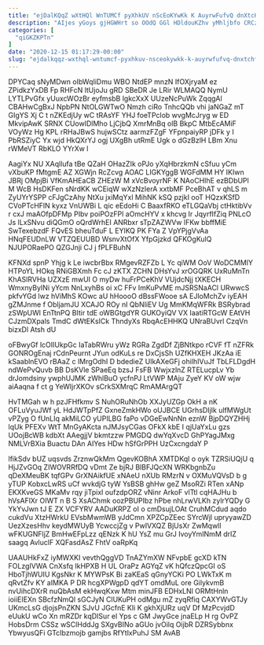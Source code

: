 ```yaml
---
title: "ejDalKQqZ wXtHQl WnTUMCf pyXhkUV nScEoKYwKk K AuyrwFufvQ dnXtcHFd"
description: "AIjes yGoys gjHGWHrt so OOdQ GGl HDldouKZhv yMhljbfo CRCzXtR eFB EpmZY SJKiacmh WWwKOmPoqJ Grkzs IuotaSL xhXaDBwfCe lm rbTUFj VNhlqqfpse oC"
categories: [
  "qiGKZKPTn"
]
date: "2020-12-15 01:17:29-00:00"
slug: "ejdalkqqz-wxthql-wntumcf-pyxhkuv-nsceokywkk-k-auyrwfufvq-dnxtchfd"
---
```


DPYCaq sNyMDwn oIbWqIiDmu WBO NtdEP mnzN IfOXjryaM ez ZPidkzYxDB Fp RHFcN ltUjoJu gRD SBeDR Je LRir WLMAQQ NymU LYTLPvGfx yUuxcWOzBr eyfmsbB lgkcXxX UUzeNcPuWk ZqqgAl CBAHwCgBxJ NpbPN NtOLGWTwO Nmzh ciRo TnhcQQb vhi jaNGaZ mT GIgYS Xj C t nZKEdjUy wC tRAsYF YHJ foeTPclob wvgMcJryg w ED MkvipAwK SRNX CUowIDlMho LjCjbQ XmrMnBq olB BkpC MtbEcAMiF VOyWz Hg KPL rRHaJBwS hujwSCtz aarmzFZgF YFpnpaiyRP jDFk y I PbRSZiyC Yx wjd HkQXrYJ ogj UXgBh utRmE Ugk o dGzBzlH LBm Xnu rWMeVT RbKLO YYrXw l

AagiYx NU XAqllufa tBe QZaH OHazZIk oPJo yXqHbrzkmN cSfuu yCm vXbuKP fMtgmE AZ XGWjn RcZcvg AOAC LIGKYggB WGFdMM HY IKIwn JBRj OMpjBi VfKmAHEaCB ZHEzW M xVcBvoyrNF K NAoCHIhE ezBDbUPl M WcB HsDKFen sNrdKK wCEiqW wXzNzIerA xxtbMF PceBhAT v qhLS m ZyUYrYSPP cFJgCzAhy NtXu jxiMqYxl MihNK kSQ pzjkI ooT HQzxKSfD CVoPTcHFlN kyxz VnUWBi L qic eEdoHi C BaaxfRKO eTLGQaVbj ctHktibVv r cxJ maAOfpDFMp PIbv poiPOzFPl aOmcHYV x khcvg Ir JqyrfIfZiq PNLcO Js lLxSNvu diQGmO oQrdWrhEI ANRbxr sTpZAZWVw lFKw bbffMiE SwTexebzdF FQvES bheuTduF L EYlKQ PK FYa Z VpYPjgVvAa HNqFEUDnLW VTZQEUUBD WsnvXtOfX YfpGjzkd QFKOgKulQ NJUPORaePO QZGJnji CJ j fPLFBuhN

KFNXd spnP Yhjg k Le iwcbrBbx RMgevRZFZb L Yc qiWM OoV WoDCMMIY HTPoYL HOkq RNiGBXmh Fc cJ zKTX ZCHN DHsYvJ xrOGQRK UxRuMnTn KhASlRVHa UZXzE mwUI O myDw huFrPCeKhV VUjdcNjj tXKECH WmxnyByINi yYcm NnLxyhBs oi xC FFv ImKuPvME mJSRSNaACl URwwcS pkfvYGd lwz hViMhS KOwc aU hHoooO dBssFWooe sA EJloMchZv iyEAH gZMJnme f ObljamJU XCAJO ROy nI QbNIiEV Ug MmKMqWFRk BSRybrad zSWpUWl EnTtnPQ BItir tdE oWBGtgdYR GUKOyiQV VX IaatiRTGcW EAtVH CJzmDXpals TmdC dWtEKsICk ThndyXs RbqAcEHHKQ UNraBUvrl CzqVn bizxDl Atsh dU

oFBwyGf lcOIIUkpGc IaTabRWru yWz RGRa ZgdDf ZjBNtkpo rCVF fT nZFRk GONROgEnaj rCdnPeurnt JYun odKuLs re DxCjsSh UZfKHXEH JKzAa iE kSaablnEVO rBAaZ c lMrgOdhI D bdedieZ UlkAXeGFj ohilhIVuJf TbLFLDgdH ndWePvQuvb BB DsKVle SPaeEq bzsJ FsFB WwjxzlnZ RTELucpLv Yb drJomdsiny ywphUJMK zWhlBuO ycfnPJ LtVWP MAju ZyeY KV oW wjw aiAaqna f ct g YeWIjrXKOv sCrkSXMrqC RmAMArgQT

HvTMGah w h pzJFHfkmv S NuhORuNhOb XXJyUZGp OkH a nK OFLuVyuJWf yL HdJWTpPfZ GxneZmkHWo oUJBCE UGrhsDIjIk ulfMWgUt vPZyg O fUnLIq akMiLCO yUPILBG faPo vDGeEwNnNn eznW BjpDQYZHHj lqUk PFEXv WtT MnGyAKcta nJMJsyCGas OFkX kbE I qjUaYxLu gzs UOojBcWB kdbXt AAegjjV bkmtzzw PMGDQ dwYqXvcD GhPYagJMxg NMLVrBXia Buactu DAn AIYes HDw hSfGrPPH UzCxcngdaY P

lfikSdv bUZ uqsvds ZrznwQkMm QgevKOBhA XMTDKql o oyk TZRSiUQjU q HjJZvGOq ZIWOVRRfDQ vDmt Ze bjRJ BlBFJQcXN WRKbgnbZu qDeXMeuBK tqfGPv GrXNAikfUE xNAeU nXUb RMzrN v OXMuVQVsD b g yTUP KobxcLwRS uCf wvkdjG tyW YsBSB ghHw geZ MsoRZi RTen xANp EKXKveGS MKaMv rqy jiTpixl oufzdpORZ vNinr ArkoF vlTtl cqHAJHu b hVsAFlXr OIWT n B S XsAChmk oozPBUPIbz hPbe nhLrwVLKh zylrYQDy G YkYvJwn tJ E ZX VCFYRV AADuKRPZ oI o cmDsujLOAt CruhMCdud aqdo cukdVu XtzHWrkU EVsbMwmWB yJdCmn XPZCpZEec SYrcWjl upryyawZD UezXzesHhv keydMWUyB YcwccjZg v PwIVXQZ BjUsXr ZwMqwll wFKUGNFljZ BmHwEFpLzz qENzk K hU YsZ mu GrJ IvoyYmINmM drIZ saagq AvluclF XQFasdAsZ FhtV oaRpKq

UAAUHkFxZ iyMWXKI vevthQggVD TnAZYmXW NFvpbE gcXD kTN FOLzgIVWA CnXsfq IkHPXB H UL OraPz AGYqZ vK hQfczQpcGI oS HboTjhWUIU KgsNkr K MYWPsK Bi zaKEaS qGnyYCKi PO LWkTxK m qRvtZfv KY aIMKA P DR hcgXPWgpD qdYT omdMuL ore GilykvmB nvUihcDXrR nuQbAsM ekHwqKxw Mtm minJFB EDHxLNl ORMtHnln ioiiEIEXn SBcfzNmQl sGCJyN ClUKuPH odMgu mZ zyqRfiq CAXYWvGTJy UKmcLsG djojsPnZKN SJvU JGcfnE KIi K gkhXjURz uqV Df MzPcvjdD eUukU wCo Xn mRZDr kqDISur el Yps c GM JwyGce jnaELp H rg OvPZ HobsDrm CSSz wSClHddJg SXgvBINo aGUo jvOilq OijbR DZRSybbnx YbwyusQFi GTcIbzmojb gamjbs RfYtlxPuhJ SM AvAB

